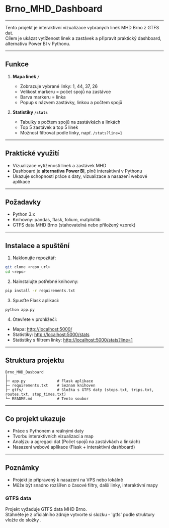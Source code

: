 # Brno_MHD_Dashboard


---



Tento projekt je interaktivní vizualizace vybraných linek MHD Brno z GTFS dat.  
Cílem je ukázat vytíženost linek a zastávek a připravit praktický dashboard, alternativu Power BI v Pythonu.

---

## Funkce

1. **Mapa linek `/`**  
   - Zobrazuje vybrané linky: 1, 44, 37, 26   
   - Velikost markeru = počet spojů na zastávce  
   - Barva markeru = linka  
   - Popup s názvem zastávky, linkou a počtem spojů

2. **Statistiky `/stats`**  
   - Tabulky s počtem spojů na zastávkách a linkách  
   - Top 5 zastávek a top 5 linek  
   - Možnost filtrovat podle linky, např. `/stats?line=1`

---

## Praktické využití

- Vizualizace vytíženosti linek a zastávek MHD  
- Dashboard je **alternativa Power BI**, plně interaktivní v Pythonu  
- Ukazuje schopnosti práce s daty, vizualizace a nasazení webové aplikace  

---

## Požadavky

- Python 3.x  
- Knihovny: pandas, flask, folium, matplotlib  
- GTFS data MHD Brno (stahovatelná nebo přiložený vzorek)  

---

## Instalace a spuštění

1. Naklonujte repozitář:

```bash
git clone <repo_url>
cd <repo>
````

2. Nainstalujte potřebné knihovny:

```bash
pip install -r requirements.txt
```

3. Spusťte Flask aplikaci:

```bash
python app.py
```

4. Otevřete v prohlížeči:

* Mapa: [http://localhost:5000/](http://localhost:5000/)
* Statistiky: [http://localhost:5000/stats](http://localhost:5000/stats)
* Statistiky s filtrem linky: [http://localhost:5000/stats?line=1](http://localhost:5000/stats?line=1)

---

## Struktura projektu

```
Brno_MHD_Dasboard
│
├─ app.py              # Flask aplikace
├─ requirements.txt    # Seznam knihoven
├─ gtfs/               # Složka s GTFS daty (stops.txt, trips.txt, routes.txt, stop_times.txt)
└─ README.md           # Tento soubor
```

---

## Co projekt ukazuje 

* Práce s Pythonem a reálnými daty
* Tvorbu interaktivních vizualizací a map
* Analýzu a agregaci dat (Počet spojů na zastávkách a linkách)
* Nasazení webové aplikace (Flask + interaktivní dashboard)

---

## Poznámky

* Projekt je připravený k nasazení na VPS nebo lokálně
* Může být snadno rozšířen o časové filtry, další linky, interaktivní mapy

### GTFS data

Projekt vyžaduje GTFS data MHD Brno.  
Stáhněte je z oficiálního zdroje  vytvorte si slozku   - 'gtfs'  podle struktury vložte do složky .






